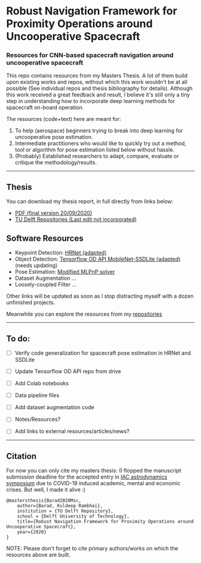 # Robust Navigation Framework for Proximity Operations around Uncooperative Spacecraft  
### Resources for CNN-based spacecraft navigation around uncooperative spacecraft



This repo contains resources from my Masters Thesis. A lot of them build upon existing works and repos, without which this work wouldn't be at all possible (See individual repos and thesis bibliography for details). 
Although this work received a great feedback and result, I believe it's still only a tiny step in understanding how to incorporate deep learning methods for spacecraft on-board operation. 


The resources (code+text) here are meant for:
1. To help (aerospace) beginners trying to break into deep learning for uncooperative pose estimation.
2. Intermediate practitioners who would like to quickly try out a method, tool or algorithm for pose estimation listed below without hassle.
3. (Probably) Established researchers to adapt, compare, evaluate or critique the methodology/results.

-------------------------------


## Thesis 
You can download my thesis report, in full directly from links below:
  - [PDF (final version 20/09/2020)](https://master-thesis-barad-2020.s3.eu-central-1.amazonaws.com/Barad2020MSc_submission.pdf)
  - [TU Delft Repositories (Last edit not incorporated)](https://repository.tudelft.nl/islandora/object/uuid%3A6dbf6f1d-b41b-42c1-ad78-619a6c6cf071?collection=education)


## Software Resources

- Keypoint Detection: [HRNet (adapted)](https://github.com/kuldeepbrd1/HRNet-spacecraft-pose)
- Object Detection: [Tensorflow OD API MobileNet-SSDLite (adapted)](https://github.com/kuldeepbrd1/models) (needs updating)
- Pose Estimation: [Modified MLPnP solver](https://github.com/kuldeepbrd1/modified_MLPnP)
- Dataset Augmentation ...
- Loosely-coupled Filter ...

Other links will be updated as soon as I stop distracting myself with a dozen unfinished projects. 

Meanwhile you can explore the resources from my [repositories](https://github.com/kuldeepbrd1?tab=repositories)


----------


## To do:
- [ ] Verify code generalization for spacecraft pose estimation in HRNet and SSDLite
- [ ] Update Tensorflow OD API repo from drive
- [ ] Add Colab notebooks
- [ ] Data pipeline files
- [ ] Add dataset augmentation code
- [ ] Notes/Resources?
- [ ] Add links to external resources/articles/news?


----------

## Citation


For now you can only cite my masters thesis:
(I flopped the manuscript submission deadline for the accepted entry in [IAC astrodynamics symposium](https://iafastro.directory/iac/browse/IAC-20/C1/1/) due to COVID-19 induced academic, mental and economic crises. But well, I made it alive :)
```
@mastersthesis{Barad2020Msc,
    author={Barad, Kuldeep Rambhai},
    institution = {TU Delft Repository},
    school = {Delft University of Technology},
    title={Robust Navigation Framework for Proximity Operations around Uncooperative Spacecraft},
    year={2020}
}
```
NOTE: Please don't forget to cite primary authors/works on which the resources above are built.
